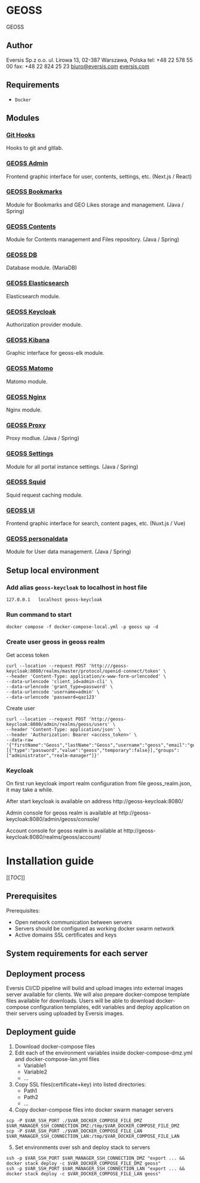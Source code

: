 # GEOSS

GEOSS

## Author

Eversis Sp.z o.o.
ul. Lirowa 13,
02-387 Warszawa, Polska
tel: +48 22 578 55 00
fax: +48 22 824 25 23
[biuro@eversis.com](mailto:biuro@eversis.com)
[eversis.com](http://eversis.com/)

## Requirements

- `Docker`

## Modules

### [Git Hooks](git-hooks/README.md)

Hooks to git and gitlab.

### [GEOSS Admin](geoss-admin/README.md)

Frontend graphic interface for user, contents, settings, etc. (Next.js / React)

### [GEOSS Bookmarks](geoss-bookmarks/README.md)

Module for Bookmarks and GEO Likes storage and management. (Java / Spring)

### [GEOSS Contents](geoss-contents/README.md)

Module for Contents management and Files repository. (Java / Spring)

### [GEOSS DB](geoss-db/README.md)

Database module. (MariaDB)

### [GEOSS Elasticsearch](geoss-elk/README.md)

Elasticsearch module.

### [GEOSS Keycloak](geoss-keycloak/README.md)

Authorization provider module.

### [GEOSS Kibana](geoss-kibana/README.md)

Graphic interface for geoss-elk module.

### [GEOSS Matomo](geoss-matomo/README.md)

Matomo module.

### [GEOSS Nginx](geoss-nginx/README.md)

Nginx module.

### [GEOSS Proxy](geoss-proxy/README.md)

Proxy modlue. (Java / Spring)

### [GEOSS Settings](geoss-settings/README.md)

Module for all portal instance settings. (Java / Spring)

### [GEOSS Squid](geoss-squid/README.md)

Squid request caching module.

### [GEOSS UI](geoss-ui/README.md)

Frontend graphic interface for search, content pages, etc. (Nuxt.js / Vue)

### [GEOSS personaldata](geoss-personaldata/README.md)

Module for User data management. (Java / Spring)

## Setup local environment

### Add alias `geoss-keycloak` to localhost in host file
```
127.0.0.1	localhost geoss-keycloak
```

### Run command to start
```
docker compose -f docker-compose-local.yml -p geoss up -d
```

### Create user geoss in geoss realm
Get access token
```
curl --location --request POST 'http:///geoss-keycloak:8080/realms/master/protocol/openid-connect/token' \
--header 'Content-Type: application/x-www-form-urlencoded' \
--data-urlencode 'client_id=admin-cli' \
--data-urlencode 'grant_type=password' \
--data-urlencode 'username=admin' \
--data-urlencode 'password=qaz123'
```
Create user
```
curl --location --request POST 'http://geoss-keycloak:8080/admin/realms/geoss/users' \
--header 'Content-Type: application/json' \
--header 'Authorization: Bearer <access_token>' \
--data-raw '{"firstName":"Geoss","lastName":"Geoss","username":"geoss","email":"geoss@localhost","enabled":"true","emailVerified":"true","credentials":[{"type":"password","value":"geoss","temporary":false}],"groups":["administrator","realm-manager"]}'
```

### Keycloak
On first run keycloak import realm configuration from file geoss_realm.json, it may take a while.

After start keycloak is available on address
http://geoss-keycloak:8080/

Admin console for geoss realm is available at
http://geoss-keycloak:8080/admin/geoss/console/

Account console for geoss realm is available at
http://geoss-keycloak:8080/realms/geoss/account/

# Installation guide
[[_TOC_]]

## Prerequisites
Prerequisites: 
- Open network communication between servers
- Servers should be configured as working docker swarm network
- Active domains SSL certificates and keys
## System requirements for each server
## Deployment process
Eversis CI/CD pipeline will build and upload images into external images server available for clients. We will also prepare docker-compose template files available for downloads. Users will be able to download docker-compose configuration templates, edit variables and deploy application on their servers using uploaded by Eversis images.
## Deployment guide
1. Download docker-compose files
2. Edit each of the environment variables inside docker-compose-dmz.yml and docker-compose-lan.yml files
	- Variable1
	- Variable2
	- ...
3. Copy SSL files(certificate+key) into listed directories:
	- Path1
	- Path2
	- ...
4. Copy docker-compose files into docker swarm manager servers
```
scp -P $VAR_SSH_PORT ./$VAR_DOCKER_COMPOSE_FILE_DMZ $VAR_MANAGER_SSH_CONNECTION_DMZ:/tmp/$VAR_DOCKER_COMPOSE_FILE_DMZ
scp -P $VAR_SSH_PORT ./$VAR_DOCKER_COMPOSE_FILE_LAN $VAR_MANAGER_SSH_CONNECTION_LAN:/tmp/$VAR_DOCKER_COMPOSE_FILE_LAN
```
5. Set environments over ssh and deploy stack to servers
```
ssh -p $VAR_SSH_PORT $VAR_MANAGER_SSH_CONNECTION_DMZ "export ... && docker stack deploy -c $VAR_DOCKER_COMPOSE_FILE_DMZ geoss"
ssh -p $VAR_SSH_PORT $VAR_MANAGER_SSH_CONNECTION_LAN "export ... && docker stack deploy -c $VAR_DOCKER_COMPOSE_FILE_LAN geoss"
```
